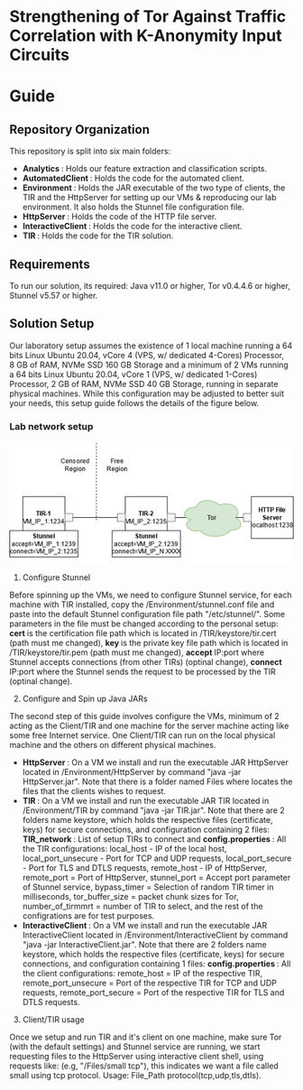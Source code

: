 # Strengthening of Tor Against Traffic Correlation with K-Anonymity Input Circuits

# Guide

## Repository Organization

This repository is split into six main folders:

* <strong> Analytics </strong>: Holds our feature extraction and classification scripts.
* <strong> AutomatedClient </strong>: Holds the code for the automated client.
* <strong> Environment </strong>: Holds the JAR executable of the two type of clients, the TIR and the HttpServer for setting up our VMs & reproducing our lab environment. It also holds the Stunnel file configuration file.
* <strong> HttpServer </strong>: Holds the code of the HTTP file server.
* <strong> InteractiveClient </strong>: Holds the code for the interactive client.
* <strong> TIR </strong>: Holds the code for the TIR solution.

## Requirements

To run our solution, its required: Java v11.0 or higher, Tor v0.4.4.6 or higher, Stunnel v5.57 or higher.

## Solution Setup

Our laboratory setup assumes the existence of 1 local machine running a 64 bits Linux Ubuntu 20.04, vCore 4 (VPS, w/ dedicated 4-Cores) Processor, 8 GB of RAM, NVMe SSD 160 GB Storage and a minimum of 2 VMs running a 64 bits Linux Ubuntu 20.04, vCore 1 (VPS, w/ dedicated 1-Cores) Processor, 2 GB of RAM, NVMe SSD 40 GB Storage, running in separate physical machines. While this configuration may be adjusted to better suit your needs, this setup guide follows the details of the figure below. 

### Lab network setup
![Setup Environment](https://github.com/joaoteixeira96/Thesis/blob/main/Environment/EnvironmentSetup.png)

1. Configure Stunnel

Before spinning up the VMs, we need to configure Stunnel service, for each machine with TIR installed, copy the /Environment/stunnel.conf file and paste into the default Stunnel configuration file path "/etc/stunnel/". Some parameters in the file must be changed according to the personal setup: <strong> cert </strong> is the certification file path which is located in /TIR/keystore/tir.cert (path must me changed), <strong> key </strong> is the private key file path which is located in /TIR/keystore/tir.pem (path must me changed), <strong> accept </strong> IP:port where Stunnel accepts connections (from other TIRs) (optinal change), <strong> connect </strong> IP:port where the Stunnel sends the request to be processed by the TIR (optinal change).

2. Configure and Spin up Java JARs

The second step of this guide involves configure the VMs, minimum of 2 acting as the Client/TIR and one machine for the server machine acting like some free Internet service. One Client/TIR can run on the local physical machine and the others on different physical machines.

* <strong> HttpServer </strong>: On a VM we install and run the executable JAR HttpServer located in /Environment/HttpServer by command "java -jar HttpServer.jar". Note that there is a folder named Files where locates the files that the clients wishes to request.
* <strong> TIR </strong>: On a VM we install and run the executable JAR TIR located in /Environment/TIR by command "java -jar TIR.jar". Note that there are 2 folders name keystore, which holds the respective files (certificate, keys) for secure connections, and configuration containing 2 files: <strong> TIR_network </strong>: List of setup TIRs to connect and <strong> config.properties </strong>: All the TIR configurations: local_host - IP of the local host, local_port_unsecure - Port for TCP and UDP requests, local_port_secure - Port for TLS and DTLS requests, remote_host - IP of HttpServer, remote_port = Port of HttpServer, stunnel_port = Accept port parameter of Stunnel service, bypass_timer = Selection of random TIR timer in milliseconds, tor_buffer_size = packet chunk sizes for Tor, number_of_tirmmrt = number of TIR to select, and the rest of the configrations are for test purposes.
* <strong> InteractiveClient </strong>: On a VM we install and run the executable JAR InteractiveClient located in /Environment/InteractiveClient by command "java -jar InteractiveClient.jar". Note that there are 2 folders name keystore, which holds the respective files (certificate, keys) for secure connections, and configuration containing 1 files: <strong> config.properties </strong>: All the client configurations: remote_host = IP of the respective TIR, remote_port_unsecure = Port of the respective TIR for TCP and UDP requests, remote_port_secure = Port of the respective TIR for TLS and DTLS requests.

3. Client/TIR usage

Once we setup and run TIR and it's client on one machine, make sure Tor (with the default settings) and Stunnel service are running, we start requesting files to the HttpServer using interactive client shell, using requests like: (e.g, "/Files/small tcp"), this indicates we want a file called small using tcp protocol. Usage: File_Path protocol(tcp,udp,tls,dtls).

